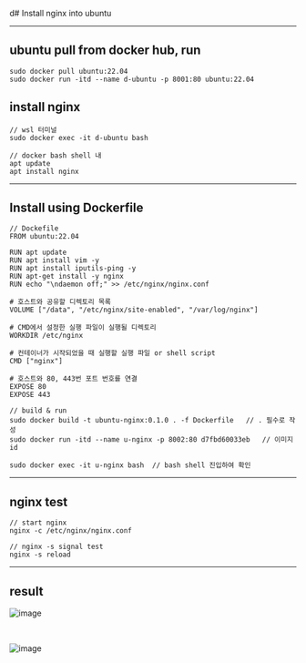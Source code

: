 d# Install nginx into ubuntu
<hr />

## ubuntu pull from docker hub, run 
```
sudo docker pull ubuntu:22.04
sudo docker run -itd --name d-ubuntu -p 8001:80 ubuntu:22.04
```
## install nginx
```
// wsl 터미널
sudo docker exec -it d-ubuntu bash

// docker bash shell 내
apt update
apt install nginx
```
<hr />

## Install using Dockerfile 
```
// Dockefile
FROM ubuntu:22.04

RUN apt update
RUN apt install vim -y
RUN apt install iputils-ping -y
RUN apt-get install -y nginx
RUN echo "\ndaemon off;" >> /etc/nginx/nginx.conf

# 호스트와 공유할 디렉토리 목록
VOLUME ["/data", "/etc/nginx/site-enabled", "/var/log/nginx"]

# CMD에서 설정한 실행 파일이 실행될 디렉토리
WORKDIR /etc/nginx

# 컨테이너가 시작되었을 때 실행할 실행 파일 or shell script
CMD ["nginx"]

# 호스트와 80, 443번 포트 번호를 연결
EXPOSE 80
EXPOSE 443

// build & run
sudo docker build -t ubuntu-nginx:0.1.0 . -f Dockerfile   // . 필수로 작성
sudo docker run -itd --name u-nginx -p 8002:80 d7fbd60033eb   // 이미지 id

sudo docker exec -it u-nginx bash  // bash shell 진입하여 확인
```

<hr />

## nginx test
```
// start nginx
nginx -c /etc/nginx/nginx.conf

// nginx -s signal test
nginx -s reload

```

<hr />

## result

![image](https://github.com/pdh4869/ubuntu-nginx/assets/76561901/d4d1e3ce-2c57-4b02-bb0c-575940b5a826)

<br />

![image](https://github.com/pdh4869/ubuntu-nginx/assets/76561901/511c4a2e-45b2-4797-b8fc-2fdf038b520d)

